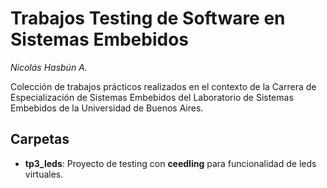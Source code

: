 # Trabajos Testing de Software en Sistemas Embebidos

_Nicolás Hasbún A._

Colección de trabajos prácticos realizados en el contexto de la Carrera de Especialización de Sistemas Embebidos del Laboratorio de Sistemas Embebidos de la Universidad de Buenos Aires.


## Carpetas

- **tp3_leds**: Proyecto de testing con **ceedling** para funcionalidad de leds virtuales.

